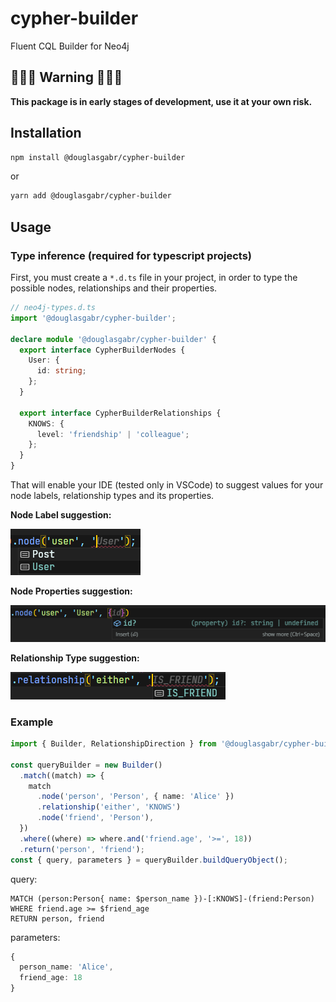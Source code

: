 # cypher-builder

Fluent CQL Builder for Neo4j

## 🚨🚨🚨 Warning 🚨🚨🚨

**This package is in early stages of development, use it at your own risk.**

## Installation

```bash
npm install @douglasgabr/cypher-builder
```

or

```bash
yarn add @douglasgabr/cypher-builder
```

## Usage

### Type inference (required for typescript projects)

First, you must create a `*.d.ts` file in your project, in order to type the possible nodes, relationships and their properties.

```typescript
// neo4j-types.d.ts
import '@douglasgabr/cypher-builder';

declare module '@douglasgabr/cypher-builder' {
  export interface CypherBuilderNodes {
    User: {
      id: string;
    };
  }

  export interface CypherBuilderRelationships {
    KNOWS: {
      level: 'friendship' | 'colleague';
    };
  }
}
```

That will enable your IDE (tested only in VSCode) to suggest values for your node labels, relationship types and its properties.

**Node Label suggestion:**

![node label suggestion](./images/node-label.png)

**Node Properties suggestion:**

![node properties suggestion](./images/node-properties.png)

**Relationship Type suggestion:**

![relationship type suggestion](./images/relationship-type.png)

### Example

```typescript
import { Builder, RelationshipDirection } from '@douglasgabr/cypher-builder';

const queryBuilder = new Builder()
  .match((match) => {
    match
      .node('person', 'Person', { name: 'Alice' })
      .relationship('either', 'KNOWS')
      .node('friend', 'Person'),
  })
  .where((where) => where.and('friend.age', '>=', 18))
  .return('person', 'friend');
const { query, parameters } = queryBuilder.buildQueryObject();
```

query:

```
MATCH (person:Person{ name: $person_name })-[:KNOWS]-(friend:Person)
WHERE friend.age >= $friend_age
RETURN person, friend
```

parameters:

```typescript
{
  person_name: 'Alice',
  friend_age: 18
}
```
